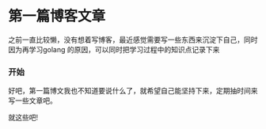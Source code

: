 # 第一篇博客文章

之前一直比较懒，没有想着写博客，最近感觉需要写一些东西来沉淀下自己，同时因为再学习golang
的原因，可以同时把学习过程中的知识点记录下来
<!--more-->

### 开始

好吧，第一篇博文我也不知道要说什么了，就希望自己能坚持下来，定期抽时间来写一些文章吧。

就这些吧!
